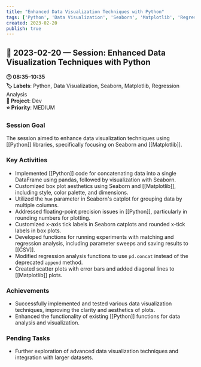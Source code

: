 ```yaml
---
title: "Enhanced Data Visualization Techniques with Python"
tags: ['Python', 'Data Visualization', 'Seaborn', 'Matplotlib', 'Regression Analysis']
created: 2023-02-20
publish: true
---
```


## 📅 2023-02-20 — Session: Enhanced Data Visualization Techniques with Python

**🕒 08:35–10:35**  
**🏷️ Labels**: Python, Data Visualization, Seaborn, Matplotlib, Regression Analysis  
**📂 Project**: Dev  
**⭐ Priority**: MEDIUM  


### Session Goal
The session aimed to enhance data visualization techniques using [[Python]] libraries, specifically focusing on Seaborn and [[Matplotlib]].

### Key Activities
- Implemented [[Python]] code for concatenating data into a single DataFrame using pandas, followed by visualization with Seaborn.
- Customized box plot aesthetics using Seaborn and [[Matplotlib]], including style, color palette, and dimensions.
- Utilized the `hue` parameter in Seaborn's catplot for grouping data by multiple columns.
- Addressed floating-point precision issues in [[Python]], particularly in rounding numbers for plotting.
- Customized x-axis tick labels in Seaborn catplots and rounded x-tick labels in box plots.
- Developed functions for running experiments with matching and regression analysis, including parameter sweeps and saving results to [[CSV]].
- Modified regression analysis functions to use `pd.concat` instead of the deprecated `append` method.
- Created scatter plots with error bars and added diagonal lines to [[Matplotlib]] plots.

### Achievements
- Successfully implemented and tested various data visualization techniques, improving the clarity and aesthetics of plots.
- Enhanced the functionality of existing [[Python]] functions for data analysis and visualization.

### Pending Tasks
- Further exploration of advanced data visualization techniques and integration with larger datasets.
